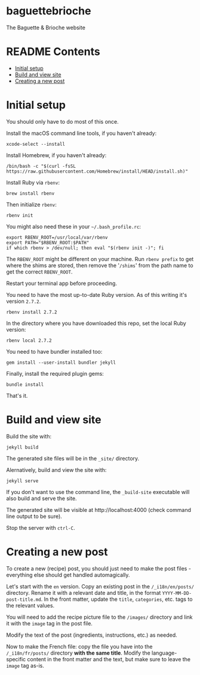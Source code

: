 # baguettebrioche
The Baguette &amp; Brioche website

# README Contents
* [Initial setup](#initial-setup)
* [Build and view site](#build-and-view-site)
* [Creating a new post](#creating-a-new-post)

# Initial setup

You should only have to do most of this once.

Install the macOS command line tools, if you haven't already:

    xcode-select --install

Install Homebrew, if you haven't already:

    /bin/bash -c "$(curl -fsSL https://raw.githubusercontent.com/Homebrew/install/HEAD/install.sh)"

Install Ruby via `rbenv`:

    brew install rbenv

Then initialize `rbenv`:

    rbenv init

You might also need these in your `~/.bash_profile.rc`:

    export RBENV_ROOT=/usr/local/var/rbenv
    export PATH="$RBENV_ROOT:$PATH"
    if which rbenv > /dev/null; then eval "$(rbenv init -)"; fi

The `RBENV_ROOT` might be different on your machine. Run `rbenv prefix` to get where the shims are stored, then remove the '`/shims`' from the path name to get the correct `RBENV_ROOT`.

Restart your terminal app before proceeding.

You need to have the most up-to-date Ruby version. As of this writing it's version `2.7.2`.

    rbenv install 2.7.2

In the directory where you have downloaded this repo, set the local Ruby version:

    rbenv local 2.7.2

You need to have bundler installed too:

    gem install --user-install bundler jekyll

Finally, install the required plugin gems:

    bundle install

That's it.


# Build and view site

Build the site with:

    jekyll build

The generated site files will be in the `_site/` directory.

Alernatively, build and view the site with:

    jekyll serve

If you don't want to use the command line, the `_build-site` executable will also build and serve the site.

The generated site will be visible at http://localhost:4000 (check command line output to be sure).

Stop the server with `ctrl-C`.



# Creating a new post

To create a new (recipe) post, you should just need to make the post files - everything else should get handled automagically.

Let's start with the `en` version. Copy an existing post in the `/_i18n/en/posts/` directory. Rename it with a relevant date and title, in the format `YYYY-MM-DD-post-title.md`. In the front matter, update the `title`, `categories`, etc. tags to the relevant values.

You will need to add the recipe picture file to the `/images/` directory and link it with the `image` tag in the post file.

Modify the text of the post (ingredients, instructions, etc.) as needed.

Now to make the French file: copy the file you have into the `/_i18n/fr/posts/` directory **with the same title**. Modify the language-specific content in the front matter and the text, but make sure to leave the `image` tag as-is. 

